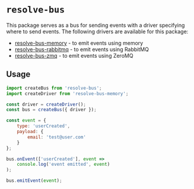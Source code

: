 # `resolve-bus`

This package serves as a bus for sending events with a driver specifying where to send events. The following drivers are available for this package:
- [resolve-bus-memory](https://github.com/reimagined/resolve/tree/master/packages/resolve-bus-memory) - to emit events using memory
- [resolve-bus-rabbitmq](https://github.com/reimagined/resolve/tree/master/packages/resolve-bus-rabbitmq) - to emit events using RabbitMQ
- [resolve-bus-zmq](https://github.com/reimagined/resolve/tree/master/packages/resolve-bus-zmq) - to emit events using ZeroMQ

## Usage

```js
import createBus from 'resolve-bus';
import createDriver from 'resolve-bus-memory';

const driver = createDriver();
const bus = createBus({ driver });

const event = {
    type: 'userCreated',
    payload: {
        email: 'test@user.com'
    }
};

bus.onEvent(['userCreated'], event =>
    console.log('event emitted', event)
);

bus.emitEvent(event);
```
